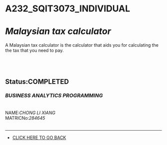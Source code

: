 # A232_SQIT3073_INDIVIDUAL

# ***Malaysian tax calculator***
A Malaysian tax calculator is the calculator that aids you for calculating the the tax that you need to pay.

<br /><br />
Status:**COMPLETED**
--------------------------------------------------------------------
### *BUSINESS ANALYTICS PROGRAMMING*<br /><br />
NAME:_CHONG LI XIANG_<br />
MATRICNo:_284645_<br /><br />



------------------------------------------------------------------------------------------------------------------
* [CLICK HERE TO GO BACK](https://github.com/MchalxZ)